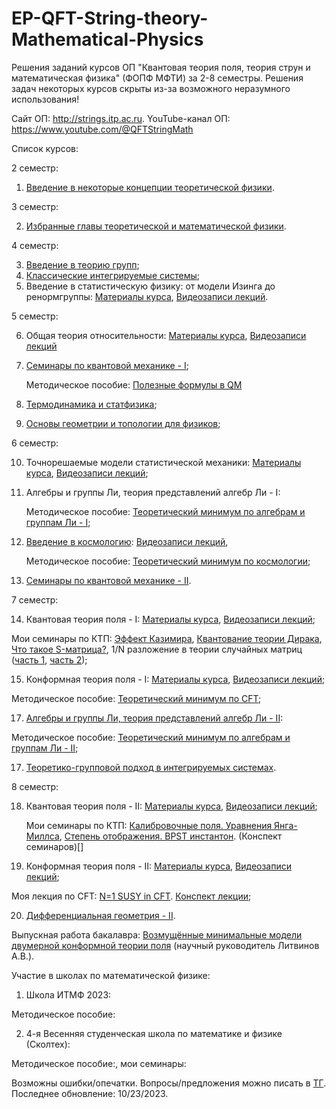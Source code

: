 # EP-QFT-String-theory-Mathematical-Physics
Решения заданий курсов ОП "Квантовая теория поля, теория струн и математическая физика" (ФОПФ МФТИ) за 2-8 семестры. Решения задач некоторых курсов скрыты из-за возможного неразумного использования!

Сайт ОП: http://strings.itp.ac.ru.
YouTube-канал ОП: https://www.youtube.com/@QFTStringMath

Список курсов:

2 семестр:

1. [Введение в некоторые концепции теоретической физики](http://strings.itp.ac.ru/wp/?page_id=1744).

3 семестр:

2. [Избранные главы теоретической и математической физики](http://strings.itp.ac.ru/wp/?page_id=1173).

4 семестр:

3. [Введение в теорию групп](http://qft.itp.ac.ru/mbersht/Group.html);
4. [Классические интегрируемые системы](http://matphys.itp.ac.ru/lectures/lectures.html);
5. Введение в статистическую физику: от модели Изинга до ренормгруппы:
   [Материалы курса](https://drive.google.com/drive/folders/1rjEkqGS1wrpYSV5EglcN1v1Rkw6tzQ-H?usp=sharing),
   [Видеозаписи лекций](https://www.youtube.com/playlist?list=PLcZKkvA0SKb6tRvUI3N509TnAQpfUncCp).

5 семестр:

6. Общая теория относительности:
   [Материалы курса](http://lashkevi.itp.ac.ru/lectures/gr),
   [Видеозаписи лекций](https://www.youtube.com/playlist?list=PLcZKkvA0SKb6V3v5E5J39vnG0DeF3nv5D)
7. [Семинары по квантовой механике - I](http://landau.gitlab.io/qm/fall21/);

   Методическое пособие: [Полезные формулы в QM](https://https://github.com/Andrew-Kot/EP-QFT-String-theory-Mathematical-Physics/blob/main/5%20sem/%D0%9F%D0%BE%D0%BB%D0%B5%D0%B7%D0%BD%D1%8B%D0%B5%20%D1%84%D0%BE%D1%80%D0%BC%D1%83%D0%BB%D1%8B%20QM.pdf)
9. [Термодинамика и статфизика](http://strings.itp.ac.ru/wp/?page_id=988);
10. [Основы геометрии и топологии для физиков](https://disk.yandex.ru/d/wbqt4u0z4CAbZg);

6 семестр:

10. Точнорешаемые модели статистической механики:
   [Материалы курса](http://slava.itp.ac.ru/intro-to-integrable-lattice-models),
   [Видеозаписи лекций](https://www.youtube.com/playlist?list=PLp9ABVh6_x4HeCms4ofoIjvhiNwxKSoYn);
11. Алгебры и группы Ли, теория представлений алгебр Ли - I:

    Методическое пособие: [Теоретический минимум по алгебрам и группам Ли - I](https://github.com/Andrew-Kot/EP-QFT-String-theory-Mathematical-Physics/blob/main/6%20sem/%D0%90%D0%BB%D0%B3%D0%B5%D0%B1%D1%80%D1%8B%20%D0%B8%20%D0%B3%D1%80%D1%83%D0%BF%D0%BF%D1%8B%20%D0%9B%D0%B8%2C%20%D1%82%D0%B5%D0%BE%D1%80%D0%B8%D1%8F%20%D0%BF%D1%80%D0%B5%D0%B4%D1%81%D1%82%D0%B0%D0%B2%D0%BB%D0%B5%D0%BD%D0%B8%D0%B9%20%D0%B0%D0%BB%D0%B3%D0%B5%D0%B1%D1%80%20%D0%9B%D0%B8%20%20I.pdf);
12. [Введение в космологию](http://strings.itp.ac.ru/wp/?page_id=1006):
    [Видеозаписи лекций](https://www.youtube.com/playlist?list=PLcZKkvA0SKb6G-fT9EHLM0xNK0ZB_l7Ph),
    
    Методическое пособие: [Теоретический минимум по космологии](https://github.com/Andrew-Kot/EP-QFT-String-theory-Mathematical-Physics/blob/main/6%20sem/%D0%92%D0%B2%D0%B5%D0%B4%D0%B5%D0%BD%D0%B8%D0%B5%20%D0%B2%20%D0%BA%D0%BE%D1%81%D0%BC%D0%BE%D0%BB%D0%BE%D0%B3%D0%B8%D1%8E.pdf);
13. [Семинары по квантовой механике - II](http://landau.gitlab.io/qm/spring22/).

7 семестр:

14. Квантовая теория поля - I:
   [Материалы курса](http://strings.itp.ac.ru/wp/?page_id=419),
   [Видеозаписи лекций](https://www.youtube.com/playlist?list=PLcZKkvA0SKb5rWa18U0VSOnrRUkauiyue);

   Мои семинары по КТП: [Эффект Казимира](https://youtu.be/CH2KzJhyijE?list=PLcZKkvA0SKb5rWa18U0VSOnrRUkauiyue), [Квантование теории Дирака](https://youtu.be/l23pOLJc-bg?list=PLcZKkvA0SKb5rWa18U0VSOnrRUkauiyue), [Что такое S-матрица?](https://youtu.be/TrvXCxv0w4I?list=PLcZKkvA0SKb5rWa18U0VSOnrRUkauiyue), 1/N разложение в теории случайных матриц ([часть 1](https://youtu.be/uyf6BzveO3A?list=PLcZKkvA0SKb6WH8FV04zelwpToqKaJqqy), [часть 2](https://youtu.be/QJ1jjZeIskg?list=PLcZKkvA0SKb6WH8FV04zelwpToqKaJqqy));
   
15. Конформная теория поля - I:
[Материалы курса](http://strings.itp.ac.ru/wp/?page_id=600),
[Видеозаписи лекций](https://www.youtube.com/playlist?list=PLcZKkvA0SKb4RQRMCNKwzUZvvHQkQoPrb);

Методическое пособие: [Теоретический минимум по CFT](https://github.com/Andrew-Kot/EP-QFT-String-theory-Mathematical-Physics/blob/main/7%20sem/%D0%9A%D0%BE%D0%BD%D1%84%D0%BE%D1%80%D0%BC%D0%BD%D0%B0%D1%8F%20%D1%82%D0%B5%D0%BE%D1%80%D0%B8%D1%8F%20%D0%BF%D0%BE%D0%BB%D1%8F%20I.%20%D0%94%D0%B5%D0%BC%D0%BE%D0%B2%D0%B5%D1%80%D1%81%D0%B8%D1%8F.pdf);

17. [Алгебры и группы Ли, теория представлений алгебр Ли - II](http://strings.itp.ac.ru/wp/?page_id=1129):

Методическое пособие: [Теоретический минимум по алгебрам и группам Ли - II](https://github.com/Andrew-Kot/EP-QFT-String-theory-Mathematical-Physics/blob/main/7%20sem/%D0%90%D0%BB%D0%B3%D0%B5%D0%B1%D1%80%D1%8B%20%D0%B8%20%D0%B3%D1%80%D1%83%D0%BF%D0%BF%D1%8B%20%D0%9B%D0%B8%2C%20%D1%82%D0%B5%D0%BE%D1%80%D0%B8%D1%8F%20%D0%BF%D1%80%D0%B5%D0%B4%D1%81%D1%82%D0%B0%D0%B2%D0%BB%D0%B5%D0%BD%D0%B8%D0%B9%20%D0%B0%D0%BB%D0%B3%D0%B5%D0%B1%D1%80%20%D0%9B%D0%B8%20II.pdf);

17. [Теоретико-групповой подход в интегрируемых системах](http://strings.itp.ac.ru/wp/?page_id=1104).

8 семестр:

18. Квантовая теория поля - II:
    [Материалы курса](http://strings.itp.ac.ru/wp/?page_id=939),
    [Видеозаписи лекций](https://www.youtube.com/playlist?list=PLcZKkvA0SKb5rWa18U0VSOnrRUkauiyue);
    
    Мои семинары по КТП: [Калибровочные поля. Уравнения Янга-Миллса](https://youtu.be/V80RqSuwkpY?list=PLcZKkvA0SKb42eE9dOEL-2kmJ2_XSNy_4), [Степень отображения. BPST инстантон](https://youtu.be/zgk9j5kpSTY?list=PLcZKkvA0SKb42eE9dOEL-2kmJ2_XSNy_4). (Конспект семинаров)[]
20. Конформная теория поля - II:
[Материалы курса](http://strings.itp.ac.ru/wp/?page_id=600),
[Видеозаписи лекций](https://www.youtube.com/playlist?list=PLcZKkvA0SKb6dREKc_M3UTlBh_7KeNhT6);

   Моя лекция по CFT: [N=1 SUSY in CFT](https://youtu.be/5PwZ6_20zh8). [Конспект лекции](https://github.com/Andrew-Kot/EP-QFT-String-theory-Mathematical-Physics/blob/main/8%20sem/N%3D1%20SUSY%20in%20CFT.p);
   
20. [Дифференциальная геометрия - II](http://strings.itp.ac.ru/wp/?page_id=982).

Выпускная работа бакалавра: [Возмущённые минимальные модели двумерной конформной теории поля]() (научный руководитель Литвинов А.В.).

Участие в школах по математической физике:

1. Школа ИТМФ 2023:

Методическое пособие:

2. 4-я Весенняя студенческая школа по математике и физике (Сколтех):

Методическое пособие:, мои семинары: 

Возможны ошибки/опечатки. Вопросы/предложения можно писать в [ТГ](https://t.me/kot_andrew).
Последнее обновление: 10/23/2023.
